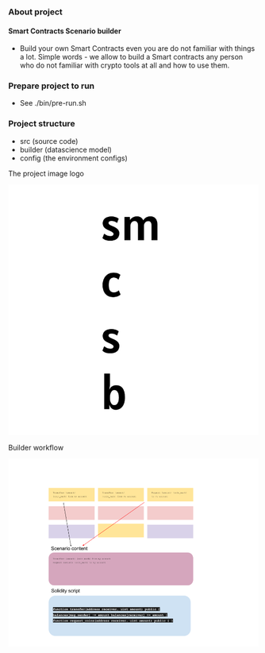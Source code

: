 ### About project
#### Smart Contracts Scenario builder
- Build your own Smart Contracts even you are do not familiar with things a lot.
Simple words - we allow to build a Smart contracts any person who do not familiar with crypto tools at all and how to use them.

### Prepare project to run
- See ./bin/pre-run.sh

### Project structure
- src (source code)
- builder (datascience model)
- config (the environment configs)

<html>
<body>
<p>The project image logo</p>
<img src="./assets/smcb_logo.png">
<p>Builder workflow</p>
<img src="./assets/ScenariosFlow.png" style="background-color: white">
</body>
</html>